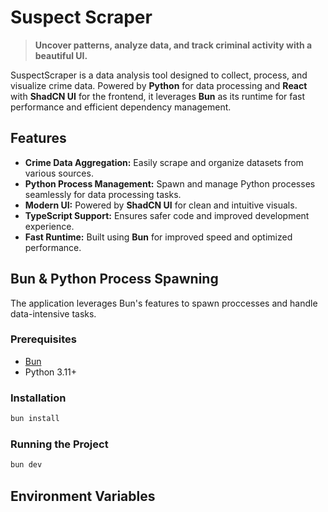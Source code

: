 # Suspect Scraper

> **Uncover patterns, analyze data, and track criminal activity with a beautiful UI.**

SuspectScraper is a data analysis tool designed to collect, process, and visualize crime data. Powered by **Python** for data processing and **React** with **ShadCN UI** for the frontend, it leverages **Bun** as its runtime for fast performance and efficient dependency management.

## Features
- **Crime Data Aggregation:** Easily scrape and organize datasets from various sources.
- **Python Process Management:** Spawn and manage Python processes seamlessly for data processing tasks.
- **Modern UI:** Powered by **ShadCN UI** for clean and intuitive visuals.
- **TypeScript Support:** Ensures safer code and improved development experience.
- **Fast Runtime:** Built using **Bun** for improved speed and optimized performance.

## Bun & Python Process Spawning
The application leverages Bun's features to spawn proccesses and handle data-intensive tasks.

### Prerequisites

- [Bun](https://bun.sh/)
- Python 3.11+

### Installation

```bash
bun install
```

### Running the Project
```bash
bun dev
```

## Environment Variables
```
```
